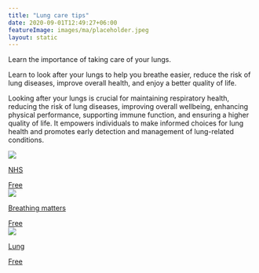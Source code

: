 ```yaml
---
title: "Lung care tips"
date: 2020-09-01T12:49:27+06:00
featureImage: images/ma/placeholder.jpeg
layout: static
---
```


Learn the importance of taking care of your lungs.

Learn to look after your lungs to help you breathe easier, reduce the risk of lung diseases, improve overall health, and enjoy a better quality of life.

Looking after your lungs is crucial for maintaining respiratory health, reducing the risk of lung diseases, improving overall wellbeing, enhancing physical performance, supporting immune function, and ensuring a higher quality of life. It empowers individuals to make informed choices for lung health and promotes early detection and management of lung-related conditions.

<a class="ma-link" href="https://www.southeastclinicalnetworks.nhs.uk/loveyourlungs/"><div class="ma-card"><div class="ma-icon"><img src ="/images/icon-check.png"/></div><div class="ma-name"><p>NHS</p></div><div class="ma-paid-text"><span>Free</span></div></div></a><a class="ma-link" href="https://www.breathingmatters.co.uk/about/love-your-lungs/"><div class="ma-card"><div class="ma-icon"><img src ="/images/icon-check.png"/></div><div class="ma-name"><p>Breathing matters</p></div><div class="ma-paid-text"><span>Free </span></div></div></a><a class="ma-link" href="https://www.lung.org/lung-health-diseases/wellness/breathing-exercises"><div class="ma-card"><div class="ma-icon"><img src ="/images/icon-check.png"/></div><div class="ma-name"><p>Lung</p></div><div class="ma-paid-text"><span>Free </span></div></div></a>  

<br/><br/>






